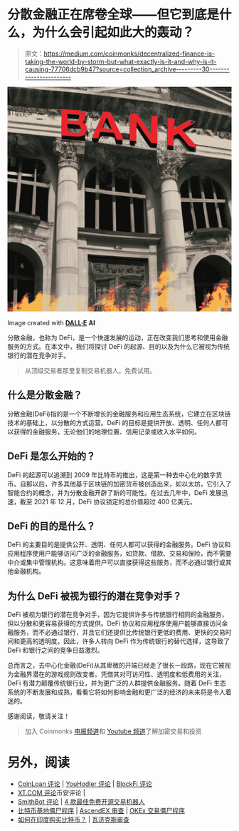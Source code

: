 # 分散金融正在席卷全球——但它到底是什么，为什么会引起如此大的轰动？

> 原文：<https://medium.com/coinmonks/decentralized-finance-is-taking-the-world-by-storm-but-what-exactly-is-it-and-why-is-it-causing-77706dcb9b47?source=collection_archive---------30----------------------->

![](img/3c6a412027a24d03fa092e024663b951.png)

Image created with [**DALL·E**](https://labs.openai.com/) **AI**

分散金融，也称为 DeFi，是一个快速发展的运动，正在改变我们思考和使用金融服务的方式。在本文中，我们将探讨 DeFi 的起源、目的以及为什么它被视为传统银行的潜在竞争对手。

> 从顶级交易者那里复制交易机器人。免费试用。

## 什么是分散金融？

分散金融(DeFi)指的是一个不断增长的金融服务和应用生态系统，它建立在区块链技术的基础上，以分散的方式运营。DeFi 的目标是提供开放、透明、任何人都可以获得的金融服务，无论他们的地理位置、信用记录或收入水平如何。

## DeFi 是怎么开始的？

DeFi 的起源可以追溯到 2009 年比特币的推出，这是第一种去中心化的数字货币。自那以后，许多其他基于区块链的加密货币被创造出来，如以太坊，它引入了智能合约的概念，并为分散金融开辟了新的可能性。在过去几年中，DeFi 发展迅速，截至 2021 年 12 月，DeFi 协议锁定的总价值超过 400 亿美元。

## DeFi 的目的是什么？

DeFi 的主要目的是提供公开、透明、任何人都可以获得的金融服务。DeFi 协议和应用程序使用户能够访问广泛的金融服务，如贷款、借款、交易和保险，而不需要中介或集中管理机构。这意味着用户可以直接获得这些服务，而不必通过银行或其他金融机构。

## 为什么 DeFi 被视为银行的潜在竞争对手？

DeFi 被视为银行的潜在竞争对手，因为它提供许多与传统银行相同的金融服务，但以分散和更容易获得的方式提供。DeFi 协议和应用程序使用户能够直接访问金融服务，而不必通过银行，并且它们还提供比传统银行更低的费用、更快的交易时间和更高的透明度。因此，许多人转向 DeFi 作为传统银行的替代选择，这导致了 DeFi 和银行之间的竞争日益激烈。

总而言之，去中心化金融(DeFi)从其卑微的开端已经走了很长一段路，现在它被视为金融界潜在的游戏规则改变者。凭借其对可访问性、透明度和低费用的关注，DeFi 有潜力颠覆传统银行业，并为更广泛的人群提供金融服务。随着 DeFi 生态系统的不断发展和成熟，看看它将如何影响金融和更广泛的经济的未来将是令人着迷的。

感谢阅读，敬请关注！

> 加入 Coinmonks [电报频道](https://t.me/coincodecap)和 [Youtube 频道](https://www.youtube.com/c/coinmonks/videos)了解加密交易和投资

# 另外，阅读

*   [CoinLoan 评论](https://coincodecap.com/coinloan-review) | [YouHodler 评论](/coinmonks/youhodler-4-easy-ways-to-make-money-98969b9689f2) | [BlockFi 评论](https://coincodecap.com/blockfi-review)
*   [XT.COM 评论](https://coincodecap.com/profittradingapp-for-binance)币安评论 |
*   [SmithBot 评论](https://coincodecap.com/smithbot-review) | [4 款最佳免费开源交易机器人](https://coincodecap.com/free-open-source-trading-bots)
*   [比特币基地僵尸程序](/coinmonks/coinbase-bots-ac6359e897f3) | [AscendEX 审查](/coinmonks/ascendex-review-53e829cf75fa) | [OKEx 交易僵尸程序](/coinmonks/okex-trading-bots-234920f61e60)
*   [如何在印度购买比特币？](/coinmonks/buy-bitcoin-in-india-feb50ddfef94) | [瓦济克斯审查](/coinmonks/wazirx-review-5c811b074f5b)